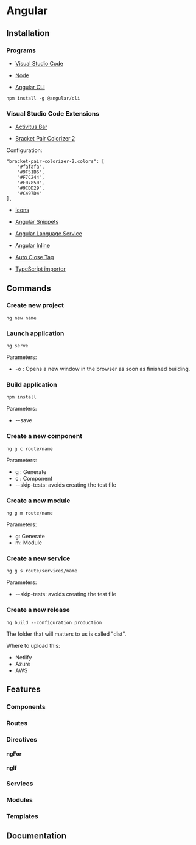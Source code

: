 # Angular

## Installation

### Programs

* [Visual Studio Code](https://code.visualstudio.com/)

* [Node](https://nodejs.org/es/)

* [Angular CLI](cli.angular.io)

```terminal
npm install -g @angular/cli
```

### Visual Studio Code Extensions

* [Activitus Bar](https://marketplace.visualstudio.com/items?itemName=Gruntfuggly.activitusbar)

* [Bracket Pair Colorizer 2](https://marketplace.visualstudio.com/items?itemName=CoenraadS.bracket-pair-colorizer-2)

Configuration:

```
"bracket-pair-colorizer-2.colors": [
    "#fafafa",
    "#9F51B6",
    "#F7C244",
    "#F07850",
    "#9CDD29",
    "#C497D4"
],
```

* [Icons](https://marketplace.visualstudio.com/items?itemName=PKief.material-icon-theme)

* [Angular Snippets](https://marketplace.visualstudio.com/items?itemName=Mikael.Angular-BeastCode)

* [Angular Language Service](https://marketplace.visualstudio.com/items?itemName=Angular.ng-template)

* [Angular Inline](https://marketplace.visualstudio.com/items?itemName=natewallace.angular2-inline)

* [Auto Close Tag](https://marketplace.visualstudio.com/items?itemName=formulahendry.auto-close-tag)

* [TypeScript importer](https://marketplace.visualstudio.com/items?itemName=pmneo.tsimporter)

## Commands

### Create new project

```terminal
ng new name
```

### Launch application

```terminal
ng serve
```

Parameters:

* -o : Opens a new window in the browser as soon as finished building.

### Build application

```terminal
npm install
```

Parameters:

* --save

### Create a new component

```terminal
ng g c route/name
```

Parameters:

* g : Generate
* c : Component
* --skip-tests: avoids creating the test file

### Create a new module

```terminal
ng g m route/name
```

Parameters:

* g: Generate
* m: Module

### Create a new service

```terminal
ng g s route/services/name
```

Parameters:

* --skip-tests: avoids creating the test file

### Create a new release

```terminal
ng build --configuration production
```

The folder that will matters to us is called "dist".

Where to upload this:

* Netlify
* Azure
* AWS

## Features

### Components

### Routes

### Directives

#### ngFor

#### ngIf

### Services

### Modules

### Templates

## Documentation
